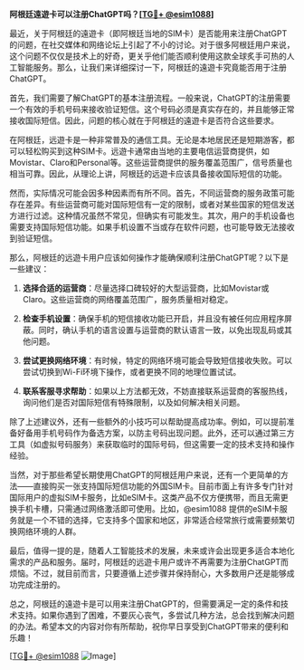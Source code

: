 **阿根廷遠遊卡可以注册ChatGPT吗？[[TG💪+ @esim1088](https://t.me/s/esim1088)]**

最近，关于阿根廷的遠遊卡（即阿根廷当地的SIM卡）是否能用来注册ChatGPT的问题，在社交媒体和网络论坛上引起了不小的讨论。对于很多阿根廷用户来说，这个问题不仅仅是技术上的好奇，更关乎他们能否顺利使用这款全球炙手可热的人工智能服务。那么，让我们来详细探讨一下，阿根廷的遠遊卡究竟能否用于注册ChatGPT。

首先，我们需要了解ChatGPT的基本注册流程。一般来说，ChatGPT的注册需要一个有效的手机号码来接收验证短信。这个号码必须是真实存在的，并且能够正常接收国际短信。因此，问题的核心就在于阿根廷的遠遊卡是否符合这些要求。

在阿根廷，远遊卡是一种非常普及的通信工具。无论是本地居民还是短期游客，都可以轻松购买到这种SIM卡。远遊卡通常由当地的主要电信运营商提供，如Movistar、Claro和Personal等。这些运营商提供的服务覆盖范围广，信号质量也相当可靠。因此，从理论上讲，阿根廷的远遊卡应该具备接收国际短信的功能。

然而，实际情况可能会因多种因素而有所不同。首先，不同运营商的服务政策可能存在差异。有些运营商可能对国际短信有一定的限制，或者对某些国家的短信发送方进行过滤。这种情况虽然不常见，但确实有可能发生。其次，用户的手机设备也需要支持国际短信功能。如果手机设置不当或存在软件问题，也可能导致无法接收到验证短信。

那么，阿根廷的远遊卡用户应该如何操作才能确保顺利注册ChatGPT呢？以下是一些建议：

1. **选择合适的运营商**：尽量选择口碑较好的大型运营商，比如Movistar或Claro。这些运营商的网络覆盖范围广，服务质量相对稳定。
   
2. **检查手机设置**：确保手机的短信接收功能已开启，并且没有被任何应用程序屏蔽。同时，确认手机的语言设置与运营商的默认语言一致，以免出现乱码或其他问题。

3. **尝试更换网络环境**：有时候，特定的网络环境可能会导致短信接收失败。可以尝试切换到Wi-Fi环境下操作，或者更换不同的地理位置试试。

4. **联系客服寻求帮助**：如果以上方法都无效，不妨直接联系运营商的客服热线，询问他们是否对国际短信有特殊限制，以及如何解决相关问题。

除了上述建议外，还有一些额外的小技巧可以帮助提高成功率。例如，可以提前准备好备用手机号码作为备选方案，以防主号码出现问题。此外，还可以通过第三方工具（如虚拟号码服务）来获取临时的国际号码，但这需要一定的技术支持和操作经验。

当然，对于那些希望长期使用ChatGPT的阿根廷用户来说，还有一个更简单的方法——直接购买一张支持国际短信功能的外国SIM卡。目前市面上有许多专门针对国际用户的虚拟SIM卡服务，比如eSIM卡。这类产品不仅方便携带，而且无需更换手机卡槽，只需通过网络激活即可使用。比如，@esim1088 提供的eSIM卡服务就是一个不错的选择，它支持多个国家和地区，非常适合经常旅行或需要频繁切换网络环境的人群。

最后，值得一提的是，随着人工智能技术的发展，未来或许会出现更多适合本地化需求的产品和服务。届时，阿根廷的远遊卡用户或许不再需要为注册ChatGPT而烦恼。不过，就目前而言，只要遵循上述步骤并保持耐心，大多数用户还是能够成功完成注册的。

总之，阿根廷的遠遊卡是可以用来注册ChatGPT的，但需要满足一定的条件和技术支持。如果你遇到了困难，不要灰心丧气，多尝试几种方法，总会找到解决问题的办法。希望本文的内容对你有所帮助，祝你早日享受到ChatGPT带来的便利和乐趣！

[[TG💪+ @esim1088](https://t.me/s/esim1088) ![Image](https://i.postimg.cc/4NQfJmqS/Snipaste-2025-05-13-00-14-12.png)]